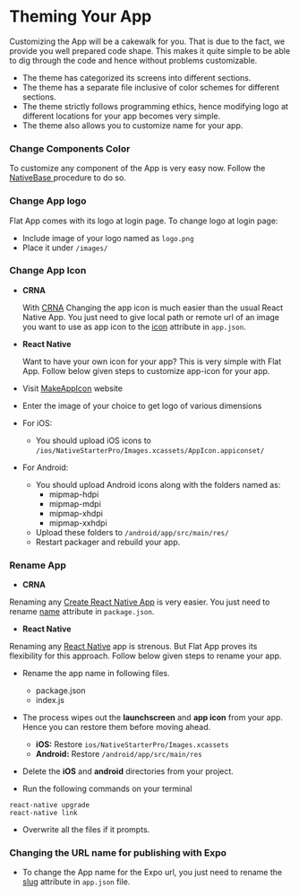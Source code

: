 # Theming Your App

Customizing the App will be a cakewalk for you. That is due to the fact, we provide you well prepared code shape. This makes it quite simple to be able to dig through the code and hence without problems customizable.

* The theme has categorized its screens into different sections.
* The theme has a separate file inclusive of color schemes for different sections.
* The theme strictly follows programming ethics, hence modifying logo at different locations for your app becomes very simple.
* The theme also allows you to customize name for your app.

### Change Components Color

To customize any component of the App is very easy now.
Follow the [NativeBase ](http://docs.nativebase.io/CUSTOMIZE.html#Customize) procedure to do so.

### Change App logo

Flat App comes with its logo at login page. To change logo at login page:

* Include image of your logo named as `logo.png`
* Place it under `/images/`

### Change App Icon

* **CRNA**

  With [CRNA](https://github.com/facebook/react-native) Changing the app icon is much easier than the usual React Native App. You just need to give local path or remote url of an image you want to use as app icon to the [icon](https://docs.expo.io/versions/latest/guides/app-icons.html) attribute in `app.json`.

* **React Native**

  Want to have your own icon for your app? This is very simple with Flat App.
  Follow below given steps to customize app-icon for your app.

* Visit [MakeAppIcon](https://makeappicon.com/) website
* Enter the image of your choice to get logo of various dimensions
* For iOS:
  * You should upload iOS icons to `/ios/NativeStarterPro/Images.xcassets/AppIcon.appiconset/`
* For Android:

  * You should upload Android icons along with the folders named as:
    * mipmap-hdpi
    * mipmap-mdpi
    * mipmap-xhdpi
    * mipmap-xxhdpi
  * Upload these folders to `/android/app/src/main/res/`
  * Restart packager and rebuild your app.

### Rename App

* **CRNA**

Renaming any [Create React Native App](https://github.com/react-community/create-react-native-app) is very easier.
You just need to rename [name](https://docs.expo.io/versions/latest/guides/configuration.html#name) attribute in `package.json`.

* **React Native**

Renaming any [React Native](https://github.com/facebook/react-native) app is strenous. But Flat App proves its flexibility for this approach.
Follow below given steps to rename your app.

* Rename the app name in following files.

  * package.json
  * index.js

* The process wipes out the **launchscreen** and **app icon** from your app. Hence you can restore them before moving ahead.
  * **iOS:** Restore `ios/NativeStarterPro/Images.xcassets`
  * **Android:** Restore `/android/app/src/main/res`
* Delete the **iOS** and **android** directories from your project.
* Run the following commands on your terminal

```
react-native upgrade
react-native link
```

* Overwrite all the files if it prompts.

### Changing the URL name for publishing with Expo

* To change the App name for the Expo url, you just need to rename the [slug](https://docs.expo.io/versions/latest/guides/configuration.html#slug) attribute in `app.json` file.
